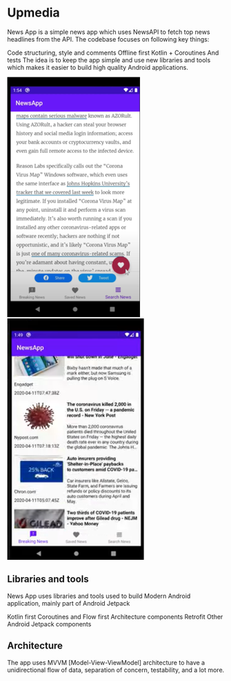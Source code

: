 # Upmedia
News App is a simple news app which uses NewsAPI to fetch top news headlines from the API. 
The codebase focuses on following key things:

Code structuring, style and comments
Offline first 
Kotlin + Coroutines
And tests 
The idea is to keep the app simple and use new libraries and tools which makes it easier to build high quality Android applications.

![](Screenshot%20(68).png)
![](Screenshot%20(70).png)

## Libraries and tools

News App uses libraries and tools used to build Modern Android application, mainly part of Android Jetpack 

Kotlin first
Coroutines and Flow first
Architecture components
Retrofit
Other Android Jetpack components

## Architecture
The app uses MVVM [Model-View-ViewModel] architecture to have a unidirectional flow of data, separation of concern, testability, and a lot more.
